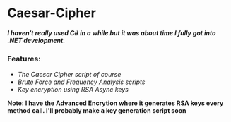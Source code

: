 # Caesar-Cipher

##### I haven't really used C# in a while but it was about time I fully got into **.NET** development.

### Features:
 * *The Caesar Cipher script of course*
 * *Brute Force and Frequency Analysis scripts*
 * *Key encryption using RSA Async keys*



**Note: I have the Advanced Encrytion where it generates RSA keys every method call. I'll probably make a key generation script soon** 

